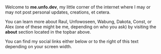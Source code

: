 Welcome to **me.unfo.dev**, my little corner of the internet where I may or may not post personal updates, creations, et cetera.

You can learn more about Raul, Unfowoseen, Wabung, Dakota, Const, or Alex (one of these might be me, depending on who you ask) by visiting the **about** section located in the topbar above.

You can find my social links either below or to the right of this text depending on your screen width.
